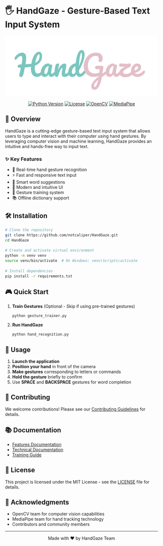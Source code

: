 # 🖐 HandGaze - Gesture-Based Text Input System

<div align="center">

![HandGaze Logo](docs/images/logo.png)

[![Python Version](https://img.shields.io/badge/python-3.11-blue.svg)](https://www.python.org/downloads/)
[![License](https://img.shields.io/badge/license-MIT-green.svg)](LICENSE)
[![OpenCV](https://img.shields.io/badge/OpenCV-4.8.0-red.svg)](https://opencv.org/)
[![MediaPipe](https://img.shields.io/badge/MediaPipe-0.10.5-orange.svg)](https://mediapipe.dev/)

</div>

## 🚀 Overview

HandGaze is a cutting-edge gesture-based text input system that allows users to type and interact with their computer using hand gestures. By leveraging computer vision and machine learning, HandGaze provides an intuitive and hands-free way to input text.

### ✨ Key Features

- 🎯 Real-time hand gesture recognition
- ⚡️ Fast and responsive text input
- 📝 Smart word suggestions
- 🎨 Modern and intuitive UI
- 🔄 Gesture training system
- 📚 Offline dictionary support

## 🛠 Installation

```bash
# Clone the repository
git clone https://github.com/notcaliper/HandGaze.git
cd HandGaze

# Create and activate virtual environment
python -m venv venv
source venv/bin/activate  # On Windows: venv\Scripts\activate

# Install dependencies
pip install -r requirements.txt
```

## 🎮 Quick Start

1. **Train Gestures** (Optional - Skip if using pre-trained gestures)
   ```bash
   python gesture_trainer.py
   ```

2. **Run HandGaze**
   ```bash
   python hand_recognition.py
   ```

## 🎯 Usage

1. **Launch the application**
2. **Position your hand** in front of the camera
3. **Make gestures** corresponding to letters or commands
4. **Hold the gesture** briefly to confirm
5. Use **SPACE** and **BACKSPACE** gestures for word completion

## 🤝 Contributing

We welcome contributions! Please see our [Contributing Guidelines](docs/CONTRIBUTING.md) for details.

## 📚 Documentation

- [Features Documentation](docs/FEATURES.md)
- [Technical Documentation](docs/README.md)
- [Training Guide](docs/TRAINING.md)

## 📝 License

This project is licensed under the MIT License - see the [LICENSE](LICENSE) file for details.

## 🙏 Acknowledgments

- OpenCV team for computer vision capabilities
- MediaPipe team for hand tracking technology
- Contributors and community members

---
<div align="center">
Made with ❤️ by HandGaze Team
</div>
